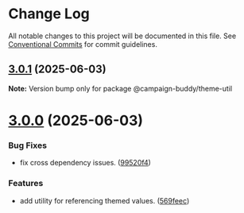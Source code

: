 # Change Log

All notable changes to this project will be documented in this file.
See [Conventional Commits](https://conventionalcommits.org) for commit guidelines.

## [3.0.1](https://github.com/Campaign-Buddy/campaign-buddy-packages/compare/v3.0.0...v3.0.1) (2025-06-03)

**Note:** Version bump only for package @campaign-buddy/theme-util

# [3.0.0](https://github.com/Campaign-Buddy/campaign-buddy-packages/compare/v2.1.5...v3.0.0) (2025-06-03)

### Bug Fixes

- fix cross dependency issues. ([99520f4](https://github.com/Campaign-Buddy/campaign-buddy-packages/commit/99520f49845f976eceaf3b7d27a34bcc969c676e))

### Features

- add utility for referencing themed values. ([569feec](https://github.com/Campaign-Buddy/campaign-buddy-packages/commit/569feec08bf4b0ff78b83a32f7602e07d166225a))
